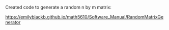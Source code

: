 Created code to generate a random n by m matrix:

https://emilyblackb.github.io/math5610/Software_Manual/RandomMatrixGenerator
      
